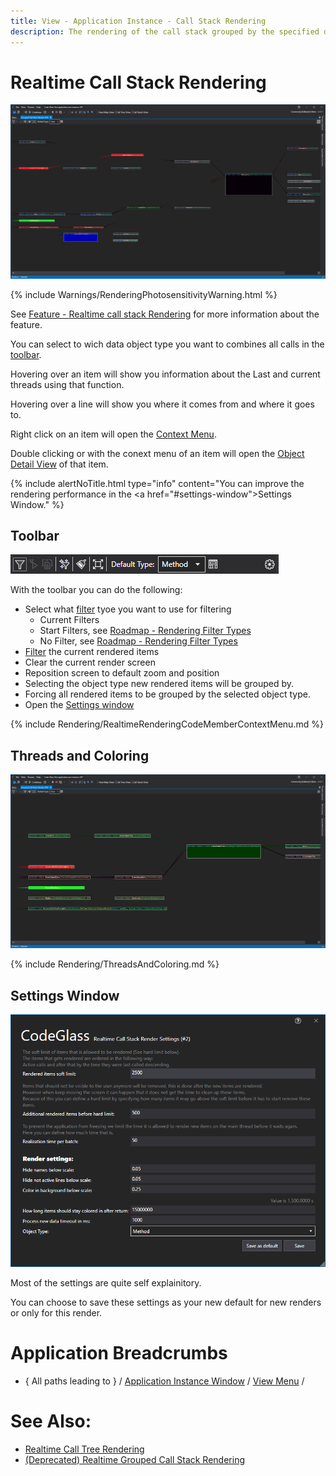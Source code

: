 ```yaml
---
title: View - Application Instance - Call Stack Rendering
description: The rendering of the call stack grouped by the specified data type, like class or namespace.
---
```

# Realtime Call Stack Rendering
![assets/img/ApplicationInstanceWindow/RealtimeGroupedCallStackRendering.png](../../../assets/img/ApplicationInstanceWindow/RealtimeGroupedCallStackRendering.png)

{% include Warnings/RenderingPhotosensitivityWarning.html  %}

See [Feature - Realtime call stack Rendering](../../features/RealtimeRendering.md#realtime-call-stack-rendering) for more information about the feature.

You can select to wich data object type you want to combines all calls in the [toolbar](#toolbar).

Hovering over an item will show you information about the Last and current threads using that function.

Hovering over a line will show you where it comes from and where it goes to. 

Right click on an item will open the [Context Menu](#item-context-menu).

Double clicking or with the conext menu of an item will open the [Object Detail View](ObjectDetailsView.md) of that item.

{% include alertNoTitle.html  type="info" content="You can improve the rendering performance in the <a href=\"#settings-window\">Settings Window</a>." %}

## Toolbar
![assets/img/ApplicationInstanceWindow/GroupedCallStackRenderingToolbar.png](../../../assets/img/ApplicationInstanceWindow/GroupedCallStackRenderingToolbar.png)

With the toolbar you can do the following:


- Select what [filter](../../features/ProfilingDataFiltering.md) tyoe you want to use for filtering
    - Current Filters
    - Start Filters, see [Roadmap - Rendering Filter Types](../../Roadmap/RenderingFilterType.md)
    - No Filter, see [Roadmap - Rendering Filter Types](../../Roadmap/RenderingFilterType.md)
- [Filter](../../features/ProfilingDataFiltering.md) the current rendered items
- Clear the current render screen
- Reposition screen to default zoom and position 
- Selecting the object type new rendered items will be grouped by.
- Forcing all rendered items to be grouped by the selected object type.
- Open the [Settings window](#settings-window)

{% include Rendering/RealtimeRenderingCodeMemberContextMenu.md %}

## Threads and Coloring
![assets/img/ApplicationInstanceWindow/RealtimeGroupedCallStackRenderingThreads.png](../../../assets/img/ApplicationInstanceWindow/RealtimeGroupedCallStackRenderingThreads.png)

{% include Rendering/ThreadsAndColoring.md %}

## Settings Window
![assets/img/ApplicationInstanceWindow/RealtimeGroupedCallStackRenderingSettings.png](../../../assets/img/ApplicationInstanceWindow/RealtimeGroupedCallStackRenderingSettings.png)

Most of the settings are quite self explainitory.

You can choose to save these settings as your new default for new renders or only for this render.

# Application Breadcrumbs
- { All paths leading to } /  [Application Instance Window](../ApplicationInstanceDockWindow.md) / [View Menu](../ApplicationInstanceDockWindow/MenuBar.md#view-menu) / 



# See Also:
- [Realtime Call Tree Rendering](CallTreeRendering.md)
- [(Deprecated) Realtime Grouped Call Stack Rendering](GroupedCallStackRendering.md)
